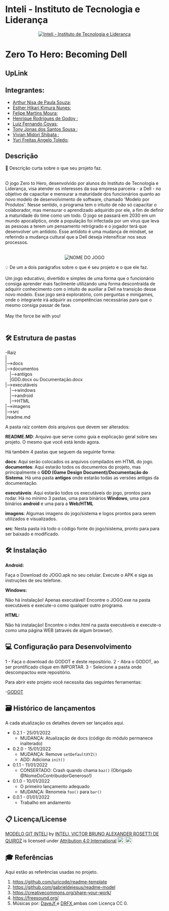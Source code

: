 # Inteli - Instituto de Tecnologia e Liderança 

<p align="center">
<a href= "https://www.inteli.edu.br/"><img src="https://www.inteli.edu.br/wp-content/uploads/2021/08/20172028/marca_1-2.png" alt="Inteli - Instituto de Tecnologia e Liderança" border="0"></a>
</p>

# Zero To Hero: Becoming Dell

## UpLink

## Integrantes: 
- <a href="https://www.linkedin.com/in/victorbarq/">Arthur Nisa de Paula Souza</a>;
- <a href="https://www.linkedin.com/in/estherhikari/">Esther Hikari Kimura Nunes</a>;
- <a href="https://www.linkedin.com/in/tonyjonas/">Felipe Martins Moura</a>;
- <a href="https://www.linkedin.com/in/henrique-godoy-879138252/">Henrique Rodrigues de Godoy	</a>;
- <a href="https://www.linkedin.com/in/lfcovas97/">Luiz Fernando Covas</a>;
- <a href="https://www.linkedin.com/in/tonyjonas/">Tony Jonas dos Santos Sousa  </a>;
- <a href="https://www.linkedin.com/in/victorbarq/">Vivian Midori Shibata	</a>;
- <a href="https://www.linkedin.com/in/yuri-toledo-964123230/">Yuri Freitas Angelo Toledo</a>;

## Descrição

📜 Descrição curta sobre o que seu projeto faz.
<br><br>

O jogo Zero to Hero, desenvolvido por alunos do Instituto de Tecnologia e Liderança, visa atender os interesses da sua empresa parceira - a Dell - no objetivo de capacitar e mensurar a maturidade dos funcionários quanto ao novo modelo de desenvolvimento de software, chamado 'Modelo por Produtos'. Nesse sentido, o programa tem o intuito de não só capacitar o colaborador, mas mensurar o aprendizado adquirido por ele, a fim de definir a maturidade do time como um todo. O jogo se passará em 2030 em	um mundo apocalíptico, onde a população foi infectada por um vírus que leva as pessoas a terem um pensamento retrógrado e o jogador terá que desenvolver um antídoto. Esse antídoto é uma mudança de mindset, se referindo a mudança cultural que a Dell deseja intensificar nos seus processos.
<br><br>
<p align="center">
<img src="https://github.com/2022M1T6/Projeto2/blob/main/src/Images/Menu/1.png?raw=true" alt="NOME DO JOGO" border="0">
</p>


💡 De um a dois parágrafos sobre o que é seu projeto e o que ele faz.
<br><br>
Um jogo educativo, divertido e simples de uma forma que o funcionário consiga aprender mais facilmente utilizando uma forma descontraída de adquirir conhecimento com o intuito de auxiliar a Dell na transição desse novo modelo. Esse jogo será exploratório, com perguntas e minigames, onde o integrante irá adquirir as competências necessárias para que o mesmo consiga passar de fase.
<br><br>
May the force be with you!
<br><br>

## 🛠 Estrutura de pastas

-Raiz<br>
|<br>
|-->docs<br>
|-->documentos<br>
  &emsp;|-->antigos<br>
  &emsp;|GDD.docx ou Documentação.docx<br>
|-->executáveis<br>
  &emsp;|-->windows<br>
  &emsp;|-->android<br>
  &emsp;|-->HTML<br>
|-->imagens<br>
|-->src<br>
|readme.md<br>

A pasta raiz contem dois arquivos que devem ser alterados:

<b>README.MD</b>: Arquivo que serve como guia e explicação geral sobre seu projeto. O mesmo que você está lendo agora.

Há também 4 pastas que seguem da seguinte forma:

<b>docs</b>: Aqui serão colocados os arquivos compilados em HTML do jogo.
<b>documentos</b>: Aqui estarão todos os documentos do projeto, mas principalmente o <b>GDD (Game Design Document)/Documentação do Sistema</b>. Há uma pasta <b>antigos</b> onde estarão todas as versões antigas da documentação.

<b>executáveis</b>: Aqui estarão todos os executáveis do jogo, prontos para rodar. Há no mínimo 3 pastas, uma para binários <b>Windows</b>, uma para binários <b>android</b> e uma para a <b>Web/HTML</b>

<b>imagens</b>: Algumas imagens do jogo/sistema e logos prontos para serem utilizados e visualizados.

<b>src</b>: Nesta pasta irá todo o código fonte do jogo/sistema, pronto para para ser baixado e modificado.

## 🛠 Instalação

<b>Android:</b>

Faça o Download do JOGO.apk no seu celular.
Execute o APK e siga as instruções de seu telefone.

<b>Windows:</b>

Não há instalação! Apenas executável!
Encontre o JOGO.exe na pasta executáveis e execute-o como qualquer outro programa.

<b>HTML:</b>

Não há instalação!
Encontre o index.html na pasta executáveis e execute-o como uma página WEB (através de algum browser).

## 💻 Configuração para Desenvolvimento

1 - Faça o download do GODOT e deste repositório.
2 - Abra o GODOT, ao ser prontificado clique em IMPORTAR.
3 - Selecione a pasta onde descompactou este repositório.

Para abrir este projeto você necessita das seguintes ferramentas:

-<a href="https://godotengine.org/download">GODOT</a>

## 🗃 Histórico de lançamentos

A cada atualização os detalhes devem ser lançados aqui.

* 0.2.1 - 25/01/2022
    * MUDANÇA: Atualização de docs (código do módulo permanece inalterado)
* 0.2.0 - 15/01/2022
    * MUDANÇA: Remove `setDefaultXYZ()`
    * ADD: Adiciona `init()`
* 0.1.1 - 11/01/2022
    * CONSERTADO: Crash quando chama `baz()` (Obrigado @NomeDoContribuidorGeneroso!)
* 0.1.0 - 10/01/2022
    * O primeiro lançamento adequado
    * MUDANÇA: Renomeia `foo()` para `bar()`
* 0.0.1 - 01/01/2022
    * Trabalho em andamento

## 📋 Licença/License

<p xmlns:cc="http://creativecommons.org/ns#" xmlns:dct="http://purl.org/dc/terms/"><a property="dct:title" rel="cc:attributionURL" href="https://github.com/Spidus/Teste_Final_1">MODELO GIT INTELI</a> by <a rel="cc:attributionURL dct:creator" property="cc:attributionName" href="https://www.yggbrasil.com.br/vr">INTELI, VICTOR BRUNO ALEXANDER ROSETTI DE QUIROZ</a> is licensed under <a href="http://creativecommons.org/licenses/by/4.0/?ref=chooser-v1" target="_blank" rel="license noopener noreferrer" style="display:inline-block;">Attribution 4.0 International<img style="height:22px!important;margin-left:3px;vertical-align:text-bottom;" src="https://mirrors.creativecommons.org/presskit/icons/cc.svg?ref=chooser-v1"><img style="height:22px!important;margin-left:3px;vertical-align:text-bottom;" src="https://mirrors.creativecommons.org/presskit/icons/by.svg?ref=chooser-v1"></a></p>

## 🎓 Referências

Aqui estão as referências usadas no projeto.

1. <https://github.com/iuricode/readme-template>
2. <https://github.com/gabrieldejesus/readme-model>
3. <https://creativecommons.org/share-your-work/>
4. <https://freesound.org/>
5. Músicas por: <a href="https://freesound.org/people/DaveJf/sounds/616544/"> DaveJf </a> e <a href="https://freesound.org/people/DRFX/sounds/338986/"> DRFX </a> ambas com Licença CC 0.
